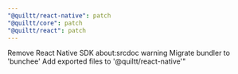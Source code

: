 ```yaml
---
"@quiltt/react-native": patch
"@quiltt/core": patch
"@quiltt/react": patch
---
```


Remove React Native SDK about:srcdoc warning
Migrate bundler to 'bunchee'
Add exported files to '@quiltt/react-native'"